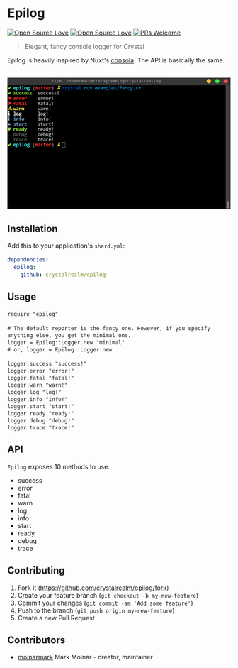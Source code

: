 # Epilog

[![Open Source Love](https://badges.frapsoft.com/os/v1/open-source.svg?v=102)](https://github.com/ellerbrock/open-source-badge/)
[![Open Source Love](https://badges.frapsoft.com/os/mit/mit.svg?v=102)](https://github.com/ellerbrock/open-source-badge/)
[![PRs Welcome](https://img.shields.io/badge/PRs-welcome-brightgreen.svg?style=flat-square)](http://makeapullrequest.com)

> Elegant, fancy console logger for Crystal

Epilog is heavily inspired by Nuxt's [consola](https://github.com/nuxt/consola).
The API is basically the same.

<div align="center">
  <br>
    <img src="./img/showcase.png">
  <br>
</div>

## Installation

Add this to your application's `shard.yml`:

```yaml
dependencies:
  epilog:
    github: crystalrealm/epilog
```

## Usage

```crystal
require "epilog"

# The default reporter is the fancy one. However, if you specify anything else, you get the minimal one.
logger = Epilog::Logger.new "minimal"
# or, logger = Epilog::Logger.new

logger.success "success!"
logger.error "error!"
logger.fatal "fatal!"
logger.warn "warn!"
logger.log "log!"
logger.info "info!"
logger.start "start!"
logger.ready "ready!"
logger.debug "debug!"
logger.trace "trace!"
```

## API

`Epilog` exposes 10 methods to use.

- success
- error
- fatal
- warn
- log
- info
- start
- ready
- debug
- trace

## Contributing

1.  Fork it (<https://github.com/crystalrealm/epilog/fork>)
2.  Create your feature branch (`git checkout -b my-new-feature`)
3.  Commit your changes (`git commit -am 'Add some feature'`)
4.  Push to the branch (`git push origin my-new-feature`)
5.  Create a new Pull Request

## Contributors

- [molnarmark](https://github.com/molnarmark) Mark Molnar - creator, maintainer
